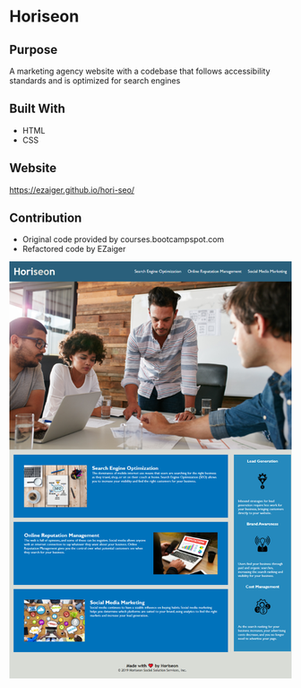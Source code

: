 ﻿# Horiseon

## Purpose
A marketing agency website with a codebase that follows accessibility standards and is optimized for search engines

## Built With
* HTML
* CSS

## Website
https://ezaiger.github.io/hori-seo/

## Contribution
* Original code provided by courses.bootcampspot.com
* Refactored code by EZaiger

![alt text](assets/images/ezaiger.github.io_hori-seo_.png "Screenshot of completed webpage")

